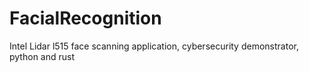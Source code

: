 # FacialRecognition
Intel Lidar l515 face scanning application, cybersecurity demonstrator,
python and rust

